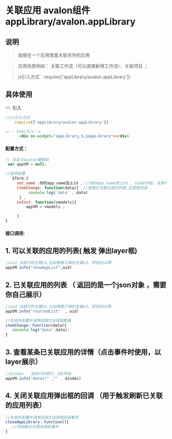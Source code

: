 # 关联应用 avalon组件  appLibrary/avalon.appLibrary

## 说明

  > 直接在一个应用里面关联另外的应用

  > 应用场景例如： 关联工作流（可以直接新增工作流）、关联项目  ；

  > js引入方式：require(['appLibrary/avalon.appLibrary'])

## 具体使用

一. 引入
````js
//js引入方式
    require(['appLibrary/avalon.appLibrary'])
````
````html
<!-- html引入-->
      <div ms-widget="appLibrary,$,$appLibrary"></div>
````
#### 配置方式：
````js
// 在定义avalon模板前 
 var appVM = null;

//组件配置
   $form:{
     set_name :你的app_name加上id , //你的app_name加上id , id从0开始，注意不能重复，一旦定义后不能修改
     itemChange: function(data){  //获取已关联应用的列表,这里是回调
          console.log('data' , data)
      } ,
     onInit: function(vmodels){
         appVM = vmodels ;

     }
}
````
#### 接口调用:

## 1. 可以关联的应用的列表( 触发 弹出layer框)
````js
//aid 当前行的主键id,比如销售订单的主键id、项目的id等 
appVM.info("showAppList",aid) 

````

## 2. 已关联应用的列表 （ 返回的是一个json对象 ，需要你自己展示）
````js
//aid 当前行的主键id,比如销售订单的主键id、项目的id等 
appVM.info("realtedList"  , aid) 

//在组件配置中调用回调方法获取数据
itemChange：function(data){
   console.log("data",data); 
}
````

## 3. 查看某条已关联应用的详情（点击事件时使用，以layer展示）
````js
//$index   当前行的索引，从0开始
appVM.info("detail" ,"" , $index) 

````

## 4. 关闭关联应用弹出框的回调 （用于触发刷新已关联的应用列表）
````js
//在组件配置中调用回调方法获取回调事件
closeAppLibrary：function(){
   //你刷新已关联应用的事件 
}
````
